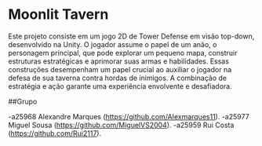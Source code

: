 # Moonlit Tavern
Este projeto consiste em um jogo 2D de Tower Defense em visão top-down, desenvolvido na Unity. O jogador assume o papel de um anão, o personagem principal, que pode explorar um pequeno mapa, construir estruturas estratégicas e aprimorar suas armas e habilidades. Essas construções desempenham um papel crucial ao auxiliar o jogador na defesa de sua taverna contra hordas de inimigos. A combinação de estratégia e ação garante uma experiência envolvente e desafiadora.

##Grupo

-a25968 Alexandre Marques (https://github.com/Alexmarques11).
-a25977 Miguel Sousa (https://github.com/MiguelVS2004).
-a25959 Rui Costa (https://github.com/Rui2117).

